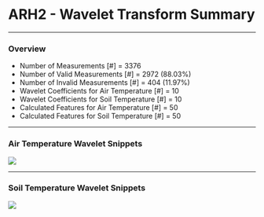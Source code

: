 # ARH2 - Wavelet Transform Summary

***

### Overview

- Number of Measurements [#] = 3376
- Number of Valid Measurements [#] = 2972 (88.03%)
- Number of Invalid Measurements [#] = 404 (11.97%)
- Wavelet Coefficients for Air Temperature [#] = 10
- Wavelet Coefficients for Soil Temperature [#] = 10
- Calculated Features for Air Temperature [#] = 50
- Calculated Features for Soil Temperature [#] = 50

***

### Air Temperature Wavelet Snippets

![](ARH2_Air_Temperature_Wavelet_Snippets.png)

***

### Soil Temperature Wavelet Snippets

![](ARH2_Soil_Temperature_Wavelet_Snippets.png)

